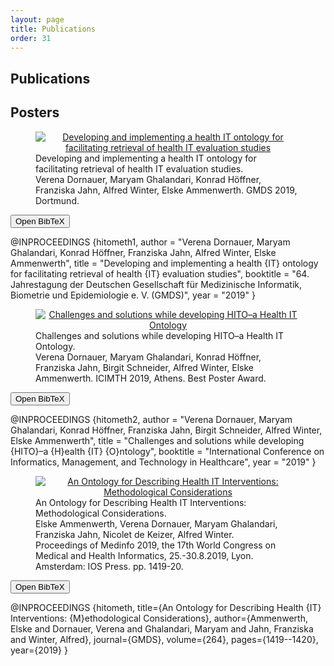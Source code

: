```yaml
---
layout: page
title: Publications
order: 31
---
```

## Publications

## Posters
<script src="{{site.url}}{{site.baseurl}}/assets/js/collapse.js"></script>

<figure>
<center>
<a href="{{site.url}}{{site.baseurl}}/public/gmds-2019-poster-vd.svg">
<img src="{{site.url}}{{site.baseurl}}/public/gmds-2019-poster-vd-400.png" alt="Developing and implementing a health IT ontology for facilitating retrieval of health IT evaluation studies"/>
</a>
</center>
<figcaption>
Developing and implementing a health IT ontology for facilitating retrieval of health IT evaluation studies.<br>
Verena Dornauer, Maryam Ghalandari, Konrad Höffner, Franziska Jahn, Alfred Winter, Elske Ammenwerth.
GMDS 2019, Dortmund.
</figcaption>
</figure>

<button type="button" class="collapsible">Open BibTeX</button>
<div class="contents">
 <p>@INPROCEEDINGS {hitometh1,
     author    = "Verena Dornauer, Maryam Ghalandari, Konrad Höffner, Franziska Jahn, Alfred Winter, Elske Ammenwerth",
     title     = "Developing and implementing a health {IT} ontology for facilitating retrieval of health {IT} evaluation studies",
     booktitle = "64. Jahrestagung der Deutschen Gesellschaft für Medizinische Informatik, Biometrie und Epidemiologie e. V. (GMDS)",
     year      = "2019"
 }
</p>
</div>

<figure>
<center>
<a href="{{site.url}}{{site.baseurl}}/public/icimth-2019-poster-vd.svg">
<img src="{{site.url}}{{site.baseurl}}/public/icimth-2019-poster-vd-400.png" alt="Challenges and solutions while developing HITO&ndash;a Health IT Ontology"/>
</a>
</center>
<figcaption>
Challenges and solutions while developing HITO&ndash;a Health IT Ontology.<br>
Verena Dornauer, Maryam Ghalandari, Konrad Höffner, Franziska Jahn, Birgit Schneider, Alfred Winter, Elske Ammenwerth.
ICIMTH 2019, Athens. Best Poster Award.
</figcaption>
</figure>

<button type="button" class="collapsible">Open BibTeX</button>
<div class="contents">
 <p>@INPROCEEDINGS {hitometh2,
     author    = "Verena Dornauer, Maryam Ghalandari, Konrad Höffner, Franziska Jahn, Birgit Schneider, Alfred Winter, Elske Ammenwerth",
     title     = "Challenges and solutions while developing {HITO}–a {H}ealth {IT} {O}ntology",
     booktitle = "International Conference on Informatics, Management, and Technology in Healthcare",
     year      = "2019"
 }</p>
</div>

<figure>
<center>
<a href="{{site.url}}{{site.baseurl}}/public/medinfo-2019-poster-ea.svg">
<img src="{{site.url}}{{site.baseurl}}/public/medinfo-2019-poster-ea-400.png" alt="An Ontology for Describing Health IT Interventions: Methodological Considerations"/>
</a>
</center>
<figcaption>
An Ontology for Describing Health IT Interventions: Methodological Considerations.<br>
Elske Ammenwerth, Verena Dornauer, Maryam Ghalandari, Franziska Jahn, Nicolet de Keizer, Alfred Winter.<br>
Proceedings of Medinfo 2019, the 17th World Congress on Medical and Health Informatics, 25.-30.8.2019, Lyon.<br>
Amsterdam: IOS Press. pp. 1419-20.
</figcaption>
</figure>

<button type="button" class="collapsible">Open BibTeX</button>
<div class="contents">
 <p>@INPROCEEDINGS {hitometh,
   title={An Ontology for Describing Health {IT} Interventions: {M}ethodological Considerations},
   author={Ammenwerth, Elske and Dornauer, Verena and Ghalandari, Maryam and Jahn, Franziska and Winter, Alfred},
   journal={GMDS},
   volume={264},
   pages={1419--1420},
   year={2019}
 }</p>
</div>

